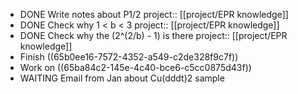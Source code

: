 - DONE Write notes about P1/2
  project:: [[project/EPR knowledge]]
- DONE Check why 1 < b < 3
  project:: [[project/EPR knowledge]]
- DONE Check why the (2^(2/b) - 1) is there
  project:: [[project/EPR knowledge]]
- Finish ((65b0ee16-7572-4352-a549-c2de328f9c7f))
- Work on ((65ba84c2-145e-4c40-bce6-c5cc0875d43f))
- WAITING Email from Jan about Cu(dddt)2 sample